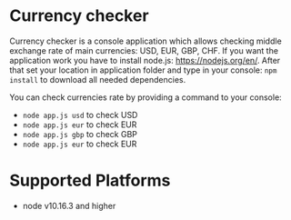 # Currency checker
Currency checker is a console application which allows checking middle exchange rate of main currencies: USD, EUR, GBP, CHF. If you want the application work you have to install node.js: https://nodejs.org/en/. After that set your location in application folder and type in your console: <code>npm install</code> to download all needed dependencies.

You can check currencies rate by providing a command to your console:
- <code>node app.js usd</code> to check USD
- <code>node app.js eur</code> to check EUR
- <code>node app.js gbp</code> to check GBP
- <code>node app.js eur</code> to check EUR
# Supported Platforms
- node v10.16.3 and higher